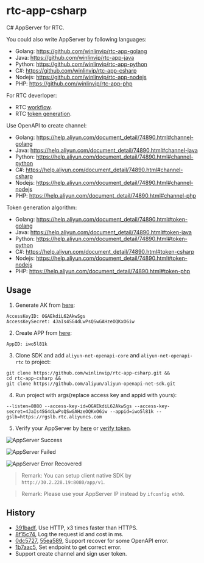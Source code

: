 # rtc-app-csharp

C# AppServer for RTC.

You could also write AppServer by following languages:

* Golang: https://github.com/winlinvip/rtc-app-golang
* Java: https://github.com/winlinvip/rtc-app-java
* Python: https://github.com/winlinvip/rtc-app-python
* C#: https://github.com/winlinvip/rtc-app-csharp
* Nodejs: https://github.com/winlinvip/rtc-app-nodejs
* PHP: https://github.com/winlinvip/rtc-app-php

For RTC deverloper:

* RTC [workflow](https://help.aliyun.com/document_detail/74889.html).
* RTC [token generation](https://help.aliyun.com/document_detail/74890.html).

Use OpenAPI to create channel:

* Golang: https://help.aliyun.com/document_detail/74890.html#channel-golang
* Java: https://help.aliyun.com/document_detail/74890.html#channel-java
* Python: https://help.aliyun.com/document_detail/74890.html#channel-python
* C#: https://help.aliyun.com/document_detail/74890.html#channel-csharp
* Nodejs: https://help.aliyun.com/document_detail/74890.html#channel-nodejs
* PHP: https://help.aliyun.com/document_detail/74890.html#channel-php

Token generation algorithm:

* Golang: https://help.aliyun.com/document_detail/74890.html#token-golang
* Java: https://help.aliyun.com/document_detail/74890.html#token-java
* Python: https://help.aliyun.com/document_detail/74890.html#token-python
* C#: https://help.aliyun.com/document_detail/74890.html#token-csharp
* Nodejs: https://help.aliyun.com/document_detail/74890.html#token-nodejs
* PHP: https://help.aliyun.com/document_detail/74890.html#token-php

## Usage

1. Generate AK from [here](https://usercenter.console.aliyun.com/#/manage/ak):

```
AccessKeyID: OGAEkdiL62AkwSgs
AccessKeySecret: 4JaIs4SG4dLwPsQSwGAHzeOQKxO6iw
```

2. Create APP from [here](https://rtc.console.aliyun.com/#/manage):

```
AppID: iwo5l81k
```

3. Clone SDK and add `aliyun-net-openapi-core` and `aliyun-net-openapi-rtc` to project:

```
git clone https://github.com/winlinvip/rtc-app-csharp.git &&
cd rtc-app-csharp &&
git clone https://github.com/aliyun/aliyun-openapi-net-sdk.git
```

4. Run project with args(replace access key and appid with yours):

```
--listen=8080 --access-key-id=OGAEkdiL62AkwSgs --access-key-secret=4JaIs4SG4dLwPsQSwGAHzeOQKxO6iw --appid=iwo5l81k --gslb=https://rgslb.rtc.aliyuncs.com
```

5. Verify  your AppServer by [here](http://ossrs.net/talks/ng_index.html#/rtc-check?schema=http&host=127.0.0.1&port=8080&path=/app/v1/login&room=1237&user=jzufp&password=12345678) or [verify token](http://ossrs.net/talks/ng_index.html#/token-check).

![AppServer Success](https://github.com/winlinvip/rtc-app-golang/raw/master/images/app-ok.png)

![AppServer Failed](https://github.com/winlinvip/rtc-app-golang/raw/master/images/app-failed.png)

![AppServer Error Recovered](https://github.com/winlinvip/rtc-app-golang/raw/master/images/app-recovered.png)

> Remark: You can setup client native SDK by `http://30.2.228.19:8080/app/v1`.

> Remark: Please use your AppServer IP instead by `ifconfig eth0`.

## History

* [391badf](https://github.com/winlinvip/rtc-app-csharp/commit/391badfba9e8059c90476c9fab20d8ab41b90e15), Use HTTP, x3 times faster than HTTPS.
* [8f15c74](https://github.com/winlinvip/rtc-app-csharp/commit/8f15c74804437f5e77f335bccdf62147b396ef2a), Log the request id and cost in ms.
* [0dc5727](https://github.com/winlinvip/rtc-app-csharp/commit/0dc572712c55fd0fcdfc9762d0cf752995488da2), [55ea589](https://github.com/winlinvip/rtc-app-csharp/commit/55ea5895819a87036d19482bf522185a641e7e52), Support recover for some OpenAPI error.
* [1b7aac5](https://github.com/winlinvip/rtc-app-csharp/commit/1b7aac5a065f52f663e1b4474eeee6b099124dc8), Set endpoint to get correct error.
* Support create channel and sign user token.
